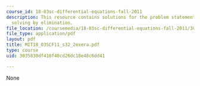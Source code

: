 ```yaml
---
course_id: 18-03sc-differential-equations-fall-2011
description: This resource contains solutions for the problem statements related to
  solving by elimination.
file_location: /coursemedia/18-03sc-differential-equations-fall-2011/3035030df410f40cd26dc18e48c6dd41_MIT18_03SCF11_s32_2exera.pdf
file_type: application/pdf
layout: pdf
title: MIT18_03SCF11_s32_2exera.pdf
type: course
uid: 3035030df410f40cd26dc18e48c6dd41

---
```

None